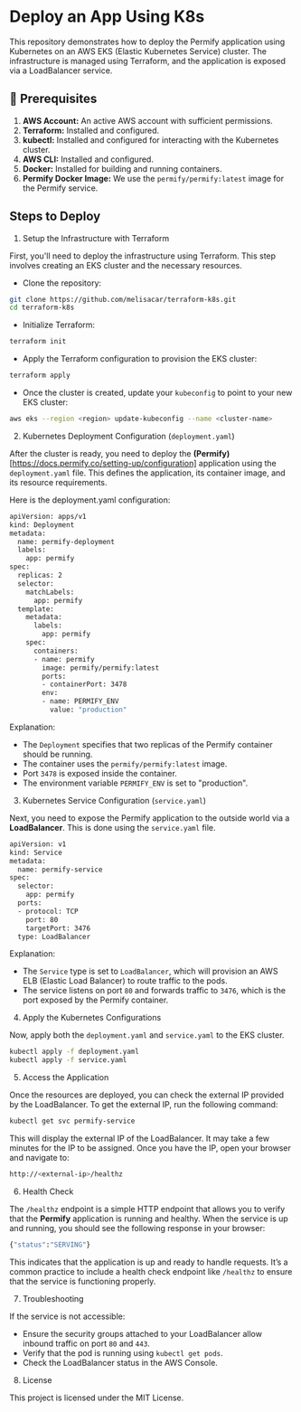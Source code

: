 # Deploy an App Using K8s

This repository demonstrates how to deploy the Permify application using Kubernetes on an AWS EKS (Elastic Kubernetes Service) cluster. The infrastructure is managed using Terraform, and the application is exposed via a LoadBalancer service.

## 🔑 Prerequisites

1. **AWS Account:** An active AWS account with sufficient permissions.
2. **Terraform:** Installed and configured.
3. **kubectl:** Installed and configured for interacting with the Kubernetes cluster.
4. **AWS CLI:** Installed and configured.
5. **Docker:** Installed for building and running containers.
6. **Permify Docker Image:** We use the `permify/permify:latest` image for the Permify service.

## Steps to Deploy

1. Setup the Infrastructure with Terraform

First, you'll need to deploy the infrastructure using Terraform. This step involves creating an EKS cluster and the necessary resources.

- Clone the repository:

```bash
git clone https://github.com/melisacar/terraform-k8s.git
cd terraform-k8s
```

- Initialize Terraform:

```bash
terraform init
```

- Apply the Terraform configuration to provision the EKS cluster:

```bash
terraform apply
```

- Once the cluster is created, update your `kubeconfig` to point to your new EKS cluster:

```bash
aws eks --region <region> update-kubeconfig --name <cluster-name>
```

2. Kubernetes Deployment Configuration (`deployment.yaml`)

After the cluster is ready, you need to deploy the **(Permify)**[https://docs.permify.co/setting-up/configuration] application using the `deployment.yaml` file. This defines the application, its container image, and its resource requirements.

Here is the deployment.yaml configuration:

```bash
apiVersion: apps/v1
kind: Deployment
metadata:
  name: permify-deployment
  labels:
    app: permify
spec:
  replicas: 2
  selector:
    matchLabels:
      app: permify
  template:
    metadata:
      labels:
        app: permify
    spec:
      containers:
      - name: permify
        image: permify/permify:latest
        ports:
        - containerPort: 3478
        env:
        - name: PERMIFY_ENV
          value: "production"
```

Explanation:

- The `Deployment` specifies that two replicas of the Permify container should be running.
- The container uses the `permify/permify:latest` image.
- Port `3478` is exposed inside the container.
- The environment variable `PERMIFY_ENV` is set to "production".

3. Kubernetes Service Configuration (`service.yaml`)

Next, you need to expose the Permify application to the outside world via a **LoadBalancer**. This is done using the `service.yaml` file.

```bash
apiVersion: v1
kind: Service
metadata:
  name: permify-service
spec:
  selector:
    app: permify
  ports:
  - protocol: TCP
    port: 80
    targetPort: 3476
  type: LoadBalancer
```

Explanation:

- The `Service` type is set to `LoadBalancer`, which will provision an AWS ELB (Elastic Load Balancer) to route traffic to the pods.
- The service listens on port `80` and forwards traffic to `3476`, which is the port exposed by the Permify container.

4. Apply the Kubernetes Configurations

Now, apply both the `deployment.yaml` and `service.yaml` to the EKS cluster.

```bash
kubectl apply -f deployment.yaml
kubectl apply -f service.yaml
```

5. Access the Application

Once the resources are deployed, you can check the external IP provided by the LoadBalancer. To get the external IP, run the following command:

```bash
kubectl get svc permify-service
```

This will display the external IP of the LoadBalancer. It may take a few minutes for the IP to be assigned. Once you have the IP, open your browser and navigate to:

```bash
http://<external-ip>/healthz
```

6. Health Check

The `/healthz` endpoint is a simple HTTP endpoint that allows you to verify that the **Permify** application is running and healthy. When the service is up and running, you should see the following response in your browser:

```bash
{"status":"SERVING"}
```

This indicates that the application is up and ready to handle requests. It’s a common practice to include a health check endpoint like `/healthz` to ensure that the service is functioning properly.

7. Troubleshooting

If the service is not accessible:

- Ensure the security groups attached to your LoadBalancer allow inbound traffic on port `80` and `443`.
- Verify that the pod is running using `kubectl get pods`.
- Check the LoadBalancer status in the AWS Console.

8. License

This project is licensed under the MIT License.